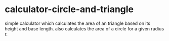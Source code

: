 # calculator-circle-and-triangle

simple calculator which calculates the area of an triangle based on its height and base length.
also calculates the area of a circle for a given radius r.

